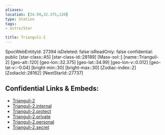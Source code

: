```yaml
---
aliases: 
location: [34.99,32.375,120]
type: Station
tags:
- astro/Star

title: Trianguli-2
---
```

SpocWebEntityId: 27394
isDeleted: false
isReadOnly: false
confidential: public
[star-class::A5]
[star-class-id::28189]
[Mass-sol::]
[name::Trianguli-2]
[geo-alt::120]
[geo-lon::32.375]
[geo-lat::34.99]
[geo-lon-v::0.012]
[geo-lat-v::-0.04]
[bright-min::30]
[bright-max::30]
[Zodiac-index::2]
[ZodiacId::28162]
[NextStarId::27737]



## Confidential Links & Embeds: 
- [Trianguli-2](../../../_public/astro/Star/Trianguli-2.md) 
- [Trianguli-2.internal](../../../_internal/astro/Star/Trianguli-2.internal.md) 
- [Trianguli-2.protect](../../../_protect/astro/Star/Trianguli-2.protect.md) 
- [Trianguli-2.private](../../../_private/astro/Star/Trianguli-2.private.md) 
- [Trianguli-2.personal](../../../_personal/astro/Star/Trianguli-2.personal.md) 
- [Trianguli-2.secret](../../../_secret/astro/Star/Trianguli-2.secret.md) 
